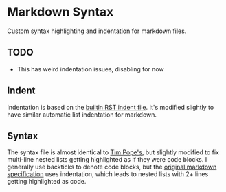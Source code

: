 # Markdown Syntax

Custom syntax highlighting and indentation for markdown files.

## TODO

- This has weird indentation issues, disabling for now

## Indent

Indentation is based on the [builtin RST indent
file](https://github.com/vim/vim/blob/master/runtime/indent/rst.vim). It's
modified slightly to have similar automatic list indentation for markdown.

## Syntax

The syntax file is almost identical to [Tim
Pope's](https://github.com/tpope/vim-markdown/blob/master/syntax/markdown.vim),
but slightly modified to fix multi-line nested lists getting highlighted as if
they were code blocks. I generally use backticks to denote code blocks, but the
[original markdown
specification](https://daringfireball.net/projects/markdown/syntax#precode) uses
indentation, which leads to nested lists with 2+ lines getting highlighted as
code.

